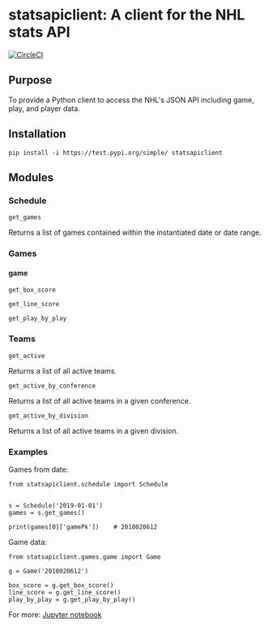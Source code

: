# statsapiclient: A client for the NHL stats API

[![CircleCI](https://circleci.com/gh/bplabombarda/statsapiclient.svg?style=svg)](https://circleci.com/gh/bplabombarda/statsapiclient)

## Purpose

To provide a Python client to access the NHL's JSON API including game, play, and player data.


## Installation

    pip install -i https://test.pypi.org/simple/ statsapiclient


## Modules

### Schedule

`get_games`

Returns a list of games contained within the instantiated date or date range.


### Games

#### game

`get_box_score`

`get_line_score`

`get_play_by_play`


### Teams

`get_active`

Returns a list of all active teams.

`get_active_by_conference`

Returns a list of all active teams in a given conference.

`get_active_by_division`

Returns a list of all active teams in a given division.


### Examples

Games from date:
      
    from statsapiclient.schedule import Schedule


    s = Schedule('2019-01-01')
    games = s.get_games()

    print(games[0]['gamePk'])    # 2018020612

Game data:

    from statsapiclient.games.game import Game

    g = Game('2018020612')

    box_score = g.get_box_score()
    line_score = g.get_line_score()
    play_by_play = g.get_play_by_play()

For more: [Jupyter notebook](https://github.com/bplabombarda/statsapiclient/blob/development/examples/examples.ipynb)
